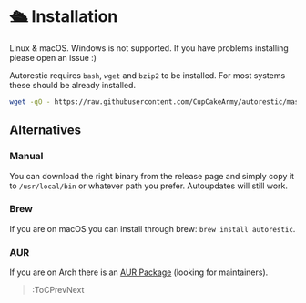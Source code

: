 # 🛳 Installation

Linux & macOS. Windows is not supported. If you have problems installing please open an issue :)

Autorestic requires `bash`, `wget` and `bzip2` to be installed. For most systems these should be already installed.

```bash
wget -qO - https://raw.githubusercontent.com/CupCakeArmy/autorestic/master/install.sh | bash
```

## Alternatives

### Manual

You can download the right binary from the release page and simply copy it to `/usr/local/bin` or whatever path you prefer. Autoupdates will still work.

### Brew

If you are on macOS you can install through brew: `brew install autorestic`.

### AUR

If you are on Arch there is an [AUR Package](https://aur.archlinux.org/packages/autorestic-bin/) (looking for maintainers).

> :ToCPrevNext
